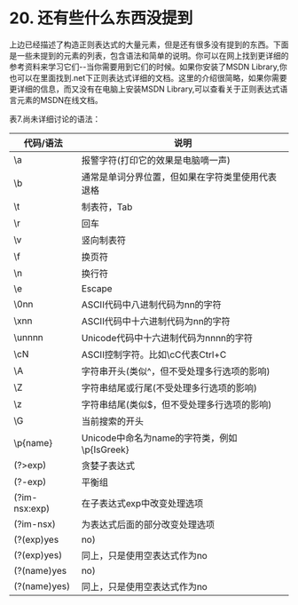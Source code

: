 # 20. 还有些什么东西没提到

上边已经描述了构造正则表达式的大量元素，但是还有很多没有提到的东西。下面是一些未提到的元素的列表，包含语法和简单的说明。你可以在网上找到更详细的参考资料来学习它们--当你需要用到它们的时候。如果你安装了MSDN Library,你也可以在里面找到.net下正则表达式详细的文档。这里的介绍很简略，如果你需要更详细的信息，而又没有在电脑上安装MSDN Library,可以查看关于正则表达式语言元素的MSDN在线文档。

表7.尚未详细讨论的语法：

| 代码/语法 | 说明 |
| -- | -- |
| \a | 报警字符(打印它的效果是电脑嘀一声) |
| \b | 通常是单词分界位置，但如果在字符类里使用代表退格 |
| \t | 制表符，Tab |
| \r | 回车 |
| \v | 竖向制表符 |
| \f | 换页符 |
| \n | 换行符 |
| \e | Escape |
| \0nn | ASCII代码中八进制代码为nn的字符 |
| \xnn | ASCII代码中十六进制代码为nn的字符 |
| \unnnn | Unicode代码中十六进制代码为nnnn的字符 |
| \cN | ASCII控制字符。比如\cC代表Ctrl+C |
| \A | 字符串开头(类似^，但不受处理多行选项的影响) |
| \Z | 字符串结尾或行尾(不受处理多行选项的影响) |
| \z | 字符串结尾(类似$，但不受处理多行选项的影响) |
| \G | 当前搜索的开头 |
| \p{name} | Unicode中命名为name的字符类，例如\p{IsGreek} |
| (?>exp) | 贪婪子表达式 |
| (?<x>-<y>exp) | 平衡组 |
| (?im-nsx:exp) | 在子表达式exp中改变处理选项 |
| (?im-nsx) | 为表达式后面的部分改变处理选项 |
| (?(exp)yes|no) | 把exp当作零宽正向先行断言，如果在这个位置能匹配，使用yes作为此组的表达式；否则使用no |
| (?(exp)yes) | 同上，只是使用空表达式作为no |
| (?(name)yes|no) | 如果命名为name的组捕获到了内容，使用yes作为表达式；否则使用no |
| (?(name)yes) | 同上，只是使用空表达式作为no |